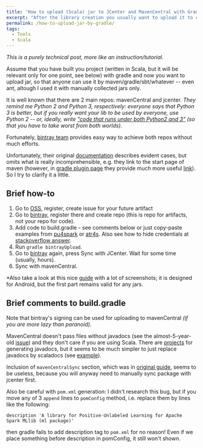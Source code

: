```yaml
---
title: 'How to upload (Scala) jar to JCenter and MavenCentral with Gradle'
excerpt: "After the library creation you usually want to upload it to central repositories; in case of gradle, it can be non-trivial, so I've prepared a brief how-to."
permalink: /how-to-upload-jar-by-gradle/
tags:
  - Tools
  - Scala
---
```


_This is a purely technical post, more like an instruction/tutorial._

Assume that you have built you project (written in Scala, but it will be relevant only for one point, see below) with gradle and now you want to upload jar, so that anyone can use it by maven/gradle/sbt/whatever -- even ant, altough I used it with manually collected jars only.

It is well known that there are 2 main repos: mavenCentral and jcenter. 
_They remind me Python 2 and Python 3, respectively: everyone says that Python 3 is better, but if you really want your lib to be used by everyone, use Python 2 -- or, ideally, write ["code that runs under both Python2 and 3"](https://wiki.python.org/moin/PortingToPy3k/BilingualQuickRef) (so that you have to take worst from both worlds)._ 

Fortunately, [bintray team](https://bintray.com/) provides easy way to achieve both repos without much efforts.

Unfortunately, their original [documentation](https://bintray.com/docs/usermanual/uploads/uploads_promotingyourmaterial.html#_including_your_package_in_jcenter) describes evident cases, but omits what is really incomprehensible, e.g. they link to the start page of maven (however, in [gradle plugin page](https://github.com/bintray/gradle-bintray-plugin) they provide much more useful [link](http://central.sonatype.org/pages/requirements.html)). 
So I try to clarify it a little.

## Brief how-to

1. Go to [OSS](https://sonatype.org/), register, create issue for your future artifact
2. Go to [bintray](https://bintray.com/), register there and create repo (this is repo for artifacts, not your repo for code).
3. Add code to build.gradle - see comments below or just copy-paste examples from [pu4spark](https://github.com/ispras/pu4spark/blob/master/build.gradle) or [atr4s](https://github.com/ispras/atr4s/blob/master/build.gradle). Also see how to hide credentials  at [stackoverflow answer](http://stackoverflow.com/questions/38501402/hide-credentials-for-all-projects-in-build-gradle).
4. Run `gradle bintrayUpload`.
5. Go to [bintray](https://bintray.com/) again, press Sync with JCenter. Wait for some time (usually, hours).
6. Sync with mavenCentral.

*Also take a look at this nice [guide](https://inthecheesefactory.com/blog/how-to-upload-library-to-jcenter-maven-central-as-dependency/en) with a lot of screenshots; it is designed for Android, but the first part remains valid for any jars.

## Brief comments to build.gradle

Note that bintray's signing can be used for uploading to mavenCentral _(if you are more lazy than paranoid)_.

MavenCentral doesn't pass files without javadocs (see the almost-5-year-old [issue](https://issues.sonatype.org/browse/OSSRH-2932)) and they don't care if you are using Scala.
There are [projects](https://github.com/typesafehub/genjavadoc) for generating javadocs,
but it seems to be much simpler to just replace javadocs by scaladocs (see [example](https://github.com/ispras/pu4spark/blob/master/build.gradle#L23)).

Inclusion of `mavenCentralSync` section, which was in [original guide](https://github.com/bintray/gradle-bintray-plugin), seems to be useless, because you will anyway need to manually sync package with jcenter first.

Also be careful with `pom.xml` generation:
I didn't research this bug, but if you move any of 3 `append` lines to `pomConfig` method, i.e. replace them by lines like the following: 
```
description 'A library for Positive-Unlabeled Learning for Apache Spark MLlib (ml package)'
```
then gradle fails to add description tag to `pom.xml` for no reason!
Even if we place something before description in pomConfig, it still won't shown.

